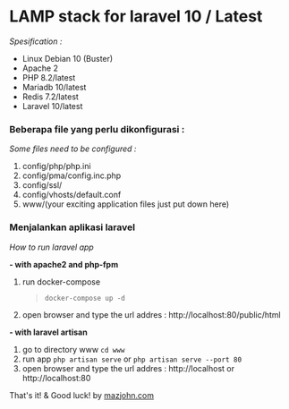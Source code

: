 # LAMP stack for laravel 10 / Latest

*Spesification :*
- Linux Debian 10 (Buster)
- Apache 2
- PHP 8.2/latest
- Mariadb 10/latest
- Redis 7.2/latest
- Laravel 10/latest

### Beberapa file yang perlu dikonfigurasi :
*Some files need to be configured :*

1. config/php/php.ini
2. config/pma/config.inc.php
3. config/ssl/
4. config/vhosts/default.conf
5. www/(your exciting application files just put down here)

### Menjalankan aplikasi laravel
*How to run laravel app*

**- with apache2 and php-fpm**
1. run docker-compose
   > `docker-compose up -d`
2. open browser and type the url addres : http://localhost:80/public/html

**- with laravel artisan**
1. go to directory www
     `cd www`
2. run app
     `php artisan serve`
     or
     `php artisan serve --port 80`
3. open browser and type the url addres : http://localhost or http://localhost:80

That's it! & Good luck!
by [mazjohn.com](https://mazjohn.com)